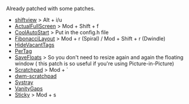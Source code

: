 Already patched with some patches.

- [shiftview](https://lists.suckless.org/dev/1104/7590.html) > Alt + i/u
- [ActualFullScreen](https://dwm.suckless.org/patches/actualfullscreen/) > Mod + Shift + f
- [CoolAutoStart](https://dwm.suckless.org/patches/cool_autostart/) > Put in the config.h file
- [FibonacciLayout](https://dwm.suckless.org/patches/fibonacci/) > Mod + r (Spiral) / Mod + Shift + r (Dwindle)
- [HideVacantTags](https://dwm.suckless.org/patches/hide_vacant_tags/)
- [PerTag](https://dwm.suckless.org/patches/pertag/)
- [SaveFloats](https://dwm.suckless.org/patches/save_floats/) > So you don't need to resize again and again the floating window ( this patch is so useful if you're using Picture-in-Picture)
- [Scratchpad](https://dwm.suckless.org/patches/scratchpad/) > Mod + ` 
- [dwm-scratchpad](https://github.com/GasparVardanyan/dwm-scratchpad)
- [Systray](https://dwm.suckless.org/patches/systray/)
- [VanityGaps](https://dwm.suckless.org/patches/vanitygaps/)
- [Sticky](https://dwm.suckless.org/patches/sticky/) > Mod + s

